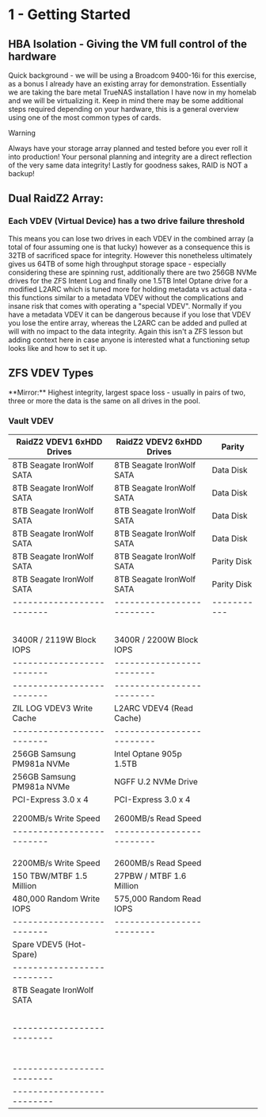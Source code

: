 # 1 - Getting Started #

## HBA Isolation - Giving the VM full control of the hardware ##

<p>Quick background - we will be using a Broadcom 9400-16i for this exercise, as a bonus I
already have an existing array for demonstration. Essentially we are taking the bare metal
TrueNAS installation I have now in my homelab and we will be virtualizing it. Keep in mind
there may be some additional steps required depending on your hardware, this is a general
overview using one of the most common types of cards.</p>

> [!WARNING]
> Always have your storage array planned and tested before you ever roll it into production!
> Your personal planning and integrity are a direct reflection of the very same data integrity!
> Lastly for goodness sakes, RAID is NOT a backup!

## Dual RaidZ2 Array:<br/> ##

### Each VDEV (Virtual Device) has a two drive failure threshold ###

<p>This means you can lose two drives in each VDEV in the combined array (a total of four
assuming one is that lucky) however as a consequence this is 32TB of sacrificed space for
integrity. However this nonetheless ultimately gives us 64TB of some high throughput storage
space - especially considering these are spinning rust, additionally there are two 256GB NVMe
drives for the ZFS Intent Log and finally one 1.5TB Intel Optane drive for a modified L2ARC
which is tuned more for holding metadata vs actual data - this functions similar to a metadata
VDEV without the complications and insane risk that comes with operating a "special VDEV".
Normally if you have a metadata VDEV it can be dangerous because if you lose that VDEV you
lose the entire array, whereas the L2ARC can be added and pulled at will with no impact to
the data integrity. Again this isn't a ZFS lesson but adding context here in case anyone is
interested what a functioning setup looks like and how to set it up. </p>

## ZFS VDEV Types ##

<p>**Mirror:** Highest integrity, largest space loss - usually in pairs of two,
three or more the data is the same on all drives in the pool.

### Vault VDEV ###

| RaidZ2 VDEV1 6xHDD Drives | RaidZ2 VDEV2 6xHDD Drives |    Parity   |
| ------------------------- | ------------------------- | ----------- |
| 8TB Seagate IronWolf SATA | 8TB Seagate IronWolf SATA |  Data Disk  |
| 8TB Seagate IronWolf SATA | 8TB Seagate IronWolf SATA |  Data Disk  |
| 8TB Seagate IronWolf SATA | 8TB Seagate IronWolf SATA |  Data Disk  |
| 8TB Seagate IronWolf SATA | 8TB Seagate IronWolf SATA |  Data Disk  |
| 8TB Seagate IronWolf SATA | 8TB Seagate IronWolf SATA | Parity Disk |
| 8TB Seagate IronWolf SATA | 8TB Seagate IronWolf SATA | Parity Disk |
| ------------------------- | ------------------------- | ----------- |
|                           |                           |
|                           |                           |
|                           |                           |
|                           |                           |
|                           |                           |
| 3400R / 2119W Block IOPS  | 3400R / 2200W Block IOPS  |
| ------------------------- | ------------------------- |
| ------------------------- | ------------------------- |
| ZIL LOG VDEV3 Write Cache |  L2ARC VDEV4 (Read Cache) |
| ------------------------- | ------------------------- |
| 256GB Samsung PM981a NVMe | Intel Optane 905p 1.5TB   |
| 256GB Samsung PM981a NVMe | NGFF U.2 NVMe Drive       |
| PCI-Express 3.0 x 4       | PCI-Express 3.0 x 4       |
|                           |                           |
|                           |                           |
| 2200MB/s Write Speed      | 2600MB/s Read Speed       |
| ------------------------- | ------------------------- |
|                           |                           |
|                           |                           |
|                           |                           |
| 2200MB/s Write Speed      | 2600MB/s Read Speed       |
| 150 TBW/MTBF 1.5 Million  | 27PBW / MTBF 1.6 Million  |
| 480,000 Random Write IOPS | 575,000 Random Read IOPS  |
| ------------------------- | ------------------------- |
|  Spare VDEV5 (Hot-Spare)   |
| -------------------------- |
| 8TB Seagate IronWolf SATA  |
|                            |  
|                            |
|                            |
|                            |
|                            |
| -------------------------- |
|                            |
|                            |
|                            |
|                            |
|                            |
|                            |
| -------------------------- |
| -------------------------- |
